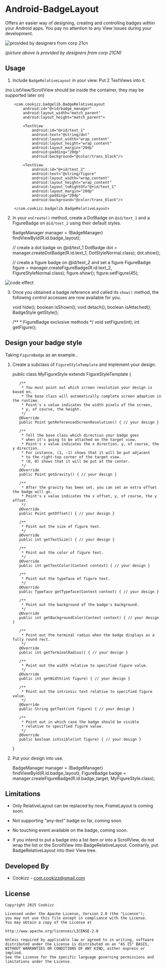# Android-BadgeLayout
Offers an easier way of designing, creating and controlling badges within your Android apps. You pay no attention to any View issues during your development.

![provided by designers from corp 21cn](https://github.com/Cookizz/Android-BadgeLayout/blob/master/badgedemo/src/main/res/raw/badgesample.png)

*(picture above is provided by designers from corp 21CN)*

## Usage

  1. Include `BadgeRelativeLayout` in your view. Put 2 TextViews into it.
  
  (no ListView/ScrollView should be inside the container, they may be supported later on)


        <com.cookizz.badgelib.BadgeRelativeLayout
            android:id="@+id/badge_manager"
            android:layout_width="match_parent"
            android:layout_height="match_parent">
            
            <TextView
                android:id="@+id/text_1"
                android:text="@string/dot"
                android:layout_width="wrap_content"
                android:layout_height="wrap_content"
                android:layout_margin="20dp"
                android:padding="20dp"
                android:background="@color/trans_black"/>

            <TextView
                android:id="@+id/text_2"
                android:text="@string/figure"
                android:layout_width="wrap_content"
                android:layout_height="wrap_content"
                android:layout_toRightOf="@+id/text_1"
                android:layout_margin="20dp"
                android:padding="20dp"
                android:background="@color/trans_black"/>
                
        </com.cookizz.badgelib.BadgeRelativeLayout>

  2. In your `onCreate()` method, create a DotBadge on `@id/text_1` and a FigureBadge on `@id/text_2` using their default  styles.


        BadgeManager manager = (BadgeManager) findViewById(R.id.badge_layout);
        
        // create a dot badge on @id/text_1
        DotBadge dot = manager.createDotBadge(R.id.text_1, DotStyleNormal.class);
        dot.show();
        
        // create a figure badge on @id/text_2 and set a figure
        FigureBadge figure = manager.createFigureBadge(R.id.text_2, FigureStyleNormal.class);
        figure.show();
        figure.setFigure(45);

  ![code effect](https://github.com/Cookizz/Android-BadgeLayout/blob/master/badgedemo/src/main/res/raw/dotandfigure.png)
    
  3. Once you obtained a badge reference and called its `show()` method, the following control accesses are now available for you.

        void hide();
        boolean isShown();
        void detach();
        boolean isAttached();
        BadgeStyle getStyle();

        /**
         * FigureBadge exclusive methods
         */
        void setFigure(int);
        int getFigure();

## Design your badge style
  Taking `FigureBadge` as an example...
  
  1. Create a subclass of `FigureStyleTemplate` and implement your design.
  
        public class MyFigureStyle extends FigureStyleTemplate {
        
            /** 
             * You must point out which screen resolution your design is based on.
             * The base class will automatically complete screen adaption in the runtime.
             * Point's x value indicates the width pixels of the screen,
             * y, of course, the height.
             */
            @Override
            public Point getReferencedScreenResolution() { // your design }
        
            /**
             * Tell the base class which direction your badge goes
             * when it's going to be attached on the target view.
             * Point's x value indicates the x direction, y, of course, the y direction.
             * For instance, (1, -1) shows that it will be put adjacent
             * to the right-top corner of the target view.
             * (0, 0) shows that it will be put at the center.
             */
            @Override
            public Point getGravity() { // your design }
        
            /**
             * After the gravity has been set, you can set an extra offset the badge will go.
             * Point's x value indicates the x offset, y, of course, the y offset.
             */
            @Override
            public Point getOffset() { // your design }
            
            /**
             * Point out the size of figure text.
             */
            @Override
            public int getTextSize() { // your design }
        
            /**
             * Point out the color of figure text.
             */
            @Override
            public int getTextColor(Context context) { // your design }
        
            /**
             * Point out the typeface of figure text.
             */
            @Override
            public Typeface getTypeface(Context context) { // your design }
        
            /**
             * Point out the background of the badge's background.
             */
            @Override
            public int getBackgroundColor(Context context) { // your design }
        
            /**
             * Point out the terminal radius when the badge displays as a fully round rect.
             */
            @Override
            public int getTerminalRadius() { // your design }
        
            /**
             * Point out the width relative to specified figure value.
             */
            @Override
            public int getWidth(int figure) { // your design }
        
            /**
             * Point out the intrinsic text relative to specified figure value.
             */
            @Override
            public String getText(int figure) { // your design }
        
            /**
             * Point out in which case the badge should be visible
             * relative to specified figure value.
             */
            @Override
            public boolean isVisible(int figure) { // your design }
        }
    
  2. Put your design into use.

        BadgeManager manager = (BadgeManager) findViewById(R.id.badge_layout);
        FigureBadge badge = manager.createFigureBadge(R.id.badge_target, MyFigureStyle.class);

## Limitations

  * Only RelativeLayout can be replaced by now, FrameLayout is coming soon.
  
  * Not supporting "any-text" badge so far, coming soon.
  
  * No touching event available on the badge, coming soon.
  
  * If you intend to put a badge into a list item or into a ScrollView, do not wrap the list or the ScrollView into BadgeRelativeLayout. Contrarily, put BadgeRelativeLayout into their View tree.

## Developed By

  * Cookizz - <com.cookizz@gmail.com>

## License

    Copyright 2015 Cookizz

    Licensed under the Apache License, Version 2.0 (the "License");
    you may not use this file except in compliance with the License.
    You may obtain a copy of the License at

    http://www.apache.org/licenses/LICENSE-2.0

    Unless required by applicable law or agreed to in writing, software
    distributed under the License is distributed on an "AS IS" BASIS,
    WITHOUT WARRANTIES OR CONDITIONS OF ANY KIND, either express or implied.
    See the License for the specific language governing permissions and
    limitations under the License.
